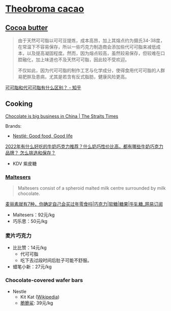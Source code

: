 # [Theobroma cacao](https://en.wikipedia.org/wiki/Theobroma_cacao)
## [Cocoa butter](https://en.wikipedia.org/wiki/Cocoa_butter)
> 由于天然可可脂以可可豆提炼，成本高昂，加上其熔点约为摄氏34-38度，在常温下不容易保存，所以一些巧克力制造商会添加些代可可脂来减低成本，以及提高凝固程度。然而，因为熔点较高，虽然较易保存，但较难在口腔融化，加上味道也不及天然可可脂，因此较不受欢迎。
> 
> 不仅如此，因为代可可脂的制作工艺与化学成分，使得食用代可可脂的人群易肥胖及患病，尤其是若含有反式脂肪，健康风险更高。

[可可脂和代可可脂有什么区别？ - 知乎](https://www.zhihu.com/question/364859938)

## Cooking
[Chocolate is big business in China | The Straits Times](https://www.straitstimes.com/lifestyle/food/chocolate-is-big-business-in-china)

Brands:
- [Nestlé: Good food, Good life](https://www.nestle.com/)

[2022年有什么好吃的牛奶巧克力推荐？什么奶巧性价比高，都有哪些牛奶巧克力品牌？ 怎么挑选和保存？](https://www.zhihu.com/tardis/zm/art/369375940?source_id=1003)

- KDV 紫皮糖

### [Maltesers](https://en.wikipedia.org/wiki/Maltesers)
> Maltesers consist of a spheroid malted milk centre surrounded by milk chocolate.

[麦丽素就有7种，你确定自己会买过年零食吗|巧克力|软糖|糖果|牛轧糖\_网易订阅](https://www.163.com/dy/article/FB4UAI5F0517KQIU.html)

- Maltesers：92元/kg
- 巧乐思：50元/kg

### 麦片巧克力
- 比比赞：14元/kg
  - 代可可脂
  - 吃下去过段时间后肚子可能不舒服。
- 蜡笔小新：27元/kg

### Chocolate-covered wafer bars
- Nestle
  - Kit Kat ([Wikipedia](https://en.wikipedia.org/wiki/Kit_Kat))
  - [脆脆鲨](https://www.nestle.com.cn/brands/confectionery-a/confectionery_01): 39元/kg
